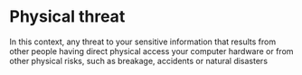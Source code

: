 [Title]: # (Amenaza física<)
[Order]: # (91)

# Physical threat

In this context, any threat to your sensitive information that results from other people having direct physical access your computer hardware or from other physical risks, such as breakage, accidents or natural disasters